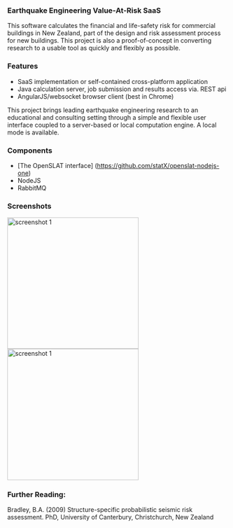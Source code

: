 ### Earthquake Engineering Value-At-Risk SaaS

This software calculates the financial and life-safety risk for commercial buildings in New Zealand, part of the design and risk assessment process for new buildings. This project is also a proof-of-concept in converting research to a usable tool as quickly and flexibly as possible.

### Features
* SaaS implementation or self-contained cross-platform application
* Java calculation server, job submission and results access via. REST api
* AngularJS/websocket browser client (best in Chrome)

This project brings leading earthquake engineering research to an educational and consulting setting through a simple and flexible user interface coupled to a server-based or local computation engine. A local mode is available.
 
### Components 
* [The OpenSLAT interface] (https://github.com/statX/openslat-nodejs-one)
* NodeJS
* RabbitMQ

### Screenshots

<div><img title="screenshot 1" src="https://dl.dropboxusercontent.com/u/128539/openslat_github_1.png" align=center height = 300 /></div>
<div><img title="screenshot 1" src="https://dl.dropboxusercontent.com/u/128539/openslat_github_2.png" align=center height = 300 /></div>

### Further Reading:
Bradley, B.A. (2009) Structure-specific probabilistic seismic risk assessment. PhD, University of Canterbury, Christchurch, New Zealand
